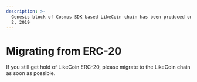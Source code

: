 ```yaml
---
description: >-
  Genesis block of Cosmos SDK based LikeCoin chain has been produced on December
  2, 2019
---
```


# Migrating from ERC-20

If you still get hold of LikeCoin ERC-20, please migrate to the LikeCoin chain as soon as possible.


